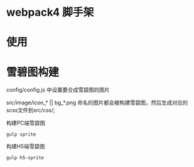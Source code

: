 # webpack4 脚手架

# 使用

# 雪碧图构建

config/config.js 中设置要合成雪碧图的图片

src/image/icon_* || bg_*.png 命名的图片都会被构建雪碧图，然后生成对应的scss文件到src/css/; 

构建PC端雪碧图
```
gulp sprite 
```

构建H5端雪碧图
```
gulp h5-sprite
```

